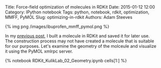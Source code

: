 Title: Force-field optimization of molecules in RDKit
Date: 2015-01-12 12:00
Category: IPython notebook
Tags: python, notebook, rdkit, optimization, MMFF, PyMOL
Slug: optimizing-in-rdkit
Authors: Adam Steeves

{% img png /images/ibuprofen_mmff_pymol.png %}

In my [previous post](http://asteeves.github.io/blog/2015/01/12/molecules-in-rdkit/),
I built a molecule in RDKit and saved it for later use. The construction process 
may not have created a molecule that is suitable for our purposes. Let's examine
the geometry of the molceule and visualize it using the PyMOL xmlrpc server.

{% notebook RDKit_KulikLab_02_Geometry.ipynb cells[1:] %}


